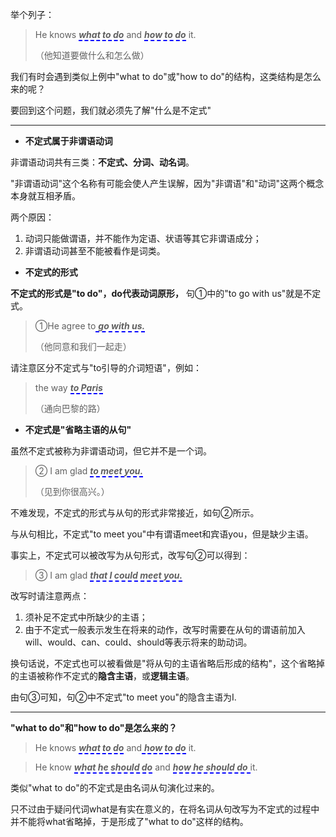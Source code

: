举个列子：

>He knows <span style="border-bottom:2px dashed blue">***what to do***</span> and <span style="border-bottom:2px dashed blue">***how to do***</span> it.
>
>（他知道要做什么和怎么做）

我们有时会遇到类似上例中"what to do"或"how to do"的结构，这类结构是怎么来的呢？

要回到这个问题，我们就必须先了解"什么是不定式"

---

* **不定式属于非谓语动词**

非谓语动词共有三类：**不定式、分词、动名词**。

"非谓语动词"这个名称有可能会使人产生误解，因为"非谓语"和"动词"这两个概念本身就互相矛盾。

两个原因：

1. 动词只能做谓语，并不能作为定语、状语等其它非谓语成分；
2. 非谓语动词甚至不能被看作是词类。



* **不定式的形式**

**不定式的形式是"to do"，do代表动词原形，** 句①中的"to go with us"就是不定式。

> ①He agree to<span style="border-bottom:2px dashed blue"> ***go with us.***</span>
>
> （他同意和我们一起走）

请注意区分不定式与"to引导的介词短语"，例如：

> the way <span style="border-bottom:2px dashed blue">***to Paris***</span>
>
> （通向巴黎的路）



* **不定式是"省略主语的从句"**

虽然不定式被称为非谓语动词，但它并不是一个词。

> ② I am glad <span style="border-bottom:2px dashed blue">***to meet you.***</span>
>
> （见到你很高兴。）

不难发现，不定式的形式与从句的形式非常接近，如句②所示。

与从句相比，不定式"to meet you"中有谓语meet和宾语you，但是缺少主语。

事实上，不定式可以被改写为从句形式，改写句②可以得到：

> ③ I am glad <span style="border-bottom:2px dashed blue">***that I could meet you.***</span>

改写时请注意两点：

1. 须补足不定式中所缺少的主语；
2. 由于不定式一般表示发生在将来的动作，改写时需要在从句的谓语前加入will、would、can、could、should等表示将来的助动词。

换句话说，不定式也可以被看做是"将从句的主语省略后形成的结构"，这个省略掉的主语被称作不定式的**隐含主语**，或**逻辑主语**。

由句③可知，句②中不定式"to meet you"的隐含主语为I.

---

**"what to do"和"how to do"是怎么来的？**

> He knows <span style="border-bottom:2px dashed blue">***what to do***</span> and<span style="border-bottom:2px dashed blue"> ***how to do***</span> it.

> He know <span style="border-bottom:2px dashed blue">***what he should do***</span> and <span style="border-bottom:2px dashed blue">***how he should do*** </span>it.

类似"what to do"的不定式是由名词从句演化过来的。

只不过由于疑问代词what是有实在意义的，在将名词从句改写为不定式的过程中并不能将what省略掉，于是形成了"what to do"这样的结构。



